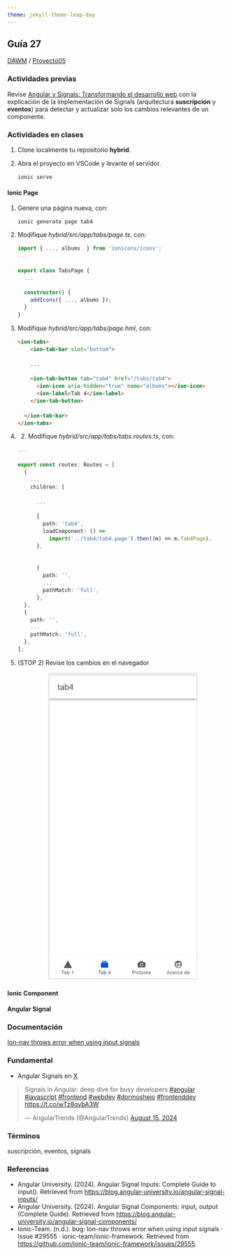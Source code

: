 ```yaml
---
theme: jekyll-theme-leap-day
---
```


## Guía 27

[DAWM](/DAWM/) / [Proyecto05](/DAWM/proyectos/2024/proyecto05)

### Actividades previas

Revise [Angular y Signals: Transformando el desarrollo web](https://www.viewnext.com/angular-y-signals-transformando-el-desarrollo-web/) con la explicación de la implementación de Signals (arquitectura **suscripción** y **eventos**) para detectar y actualizar solo los cambios relevantes de un componente. 

### Actividades en clases

1. Clone localmente tu repositorio **hybrid**.
2. Abra el proyecto en VSCode y levante el servidor.
	
	```command
	ionic serve
	```

#### Ionic Page

1. Genere una página nueva, con:

	```command
	ionic generate page tab4
	```

2. Modifique _hybrid/src/app/tabs/page.ts_, con:

	```typescript
	import { ..., albums  } from 'ionicons/icons';
	...

	export class TabsPage {
	  ...

	  constructor() {
	    addIcons({ ..., albums });
	  }
	}
	```

2. Modifique _hybrid/src/app/tabs/page.hml_, con:

	```html
	<ion-tabs>
  		<ion-tab-bar slot="bottom">
  		
  		...

  		<ion-tab-button tab="tab4" href="/tabs/tab4">
	      <ion-icon aria-hidden="true" name="albums"></ion-icon>
	      <ion-label>Tab 4</ion-label>
	    </ion-tab-button>

	  </ion-tab-bar>
	</ion-tabs>
	```

3. 2. Modifique _hybrid/src/app/tabs/tabs.routes.ts_, con:

	```typescript
	...

	export const routes: Routes = [
	  {
	    ...
	    children: [
	      
	      ...
	      
	      {
	        path: 'tab4',
	        loadComponent: () =>
	          import('../tab4/tab4.page').then((m) => m.Tab4Page),
	      },


	      {
        	path: '',
        	...
        	pathMatch: 'full',
      	  },
      },
  	  {
  	  	path: '',
	    ...
	    pathMatch: 'full',
	  },
	];
	```

4. (STOP 2) Revise los cambios en el navegador

    <div align="center">
      <img src="imagenes/ionic_tab4.jpg">
    </div>


#### Ionic Component

#### Angular Signal


### Documentación

[Ion-nav throws error when using input signals](https://github.com/ionic-team/ionic-framework/issues/29555)

### Fundamental

* Angular Signals en [X](https://x.com/AngularTrends/status/1824058459781836802)

<blockquote class="twitter-tweet"><p lang="en" dir="ltr">Signals in Angular: deep dive for busy developers <a href="https://twitter.com/hashtag/angular?src=hash&amp;ref_src=twsrc%5Etfw">#angular</a> <a href="https://twitter.com/hashtag/javascript?src=hash&amp;ref_src=twsrc%5Etfw">#javascript</a> <a href="https://twitter.com/hashtag/frontend?src=hash&amp;ref_src=twsrc%5Etfw">#frontend</a> <a href="https://twitter.com/hashtag/webdev?src=hash&amp;ref_src=twsrc%5Etfw">#webdev</a> <a href="https://twitter.com/hashtag/dormosheio?src=hash&amp;ref_src=twsrc%5Etfw">#dormosheio</a> <a href="https://twitter.com/hashtag/frontenddev?src=hash&amp;ref_src=twsrc%5Etfw">#frontenddev</a> <a href="https://t.co/wTz8qybA3W">https://t.co/wTz8qybA3W</a></p>&mdash; AngularTrends (@AngularTrends) <a href="https://twitter.com/AngularTrends/status/1824058459781836802?ref_src=twsrc%5Etfw">August 15, 2024</a></blockquote> <script async src="https://platform.twitter.com/widgets.js" charset="utf-8"></script>

### Términos

suscripción, eventos, signals

### Referencias

* Angular University. (2024). Angular Signal Inputs: Complete Guide to input(). Retrieved from https://blog.angular-university.io/angular-signal-inputs/
* Angular University. (2024). Angular Signal Components: input, output (Complete Guide). Retrieved from https://blog.angular-university.io/angular-signal-components/
* Ionic-Team. (n.d.). bug: Ion-nav throws error when using input signals · Issue #29555 · ionic-team/ionic-framework. Retrieved from https://github.com/ionic-team/ionic-framework/issues/29555